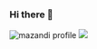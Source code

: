 ### Hi there 👋

![mazandi profile](http://mazandi.herokuapp.com/api?handle={sngmng}&theme=warm)
<img src="http://mazandi.herokuapp.com/api?handle={handle}&theme=dark"/>
<!--
**sngmng6506/sngmng6506** is a ✨ _special_ ✨ repository because its `README.md` (this file) appears on your GitHub profile.

Here are some ideas to get you started:

